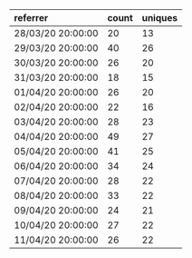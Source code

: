 | referrer          | count | uniques |
| :---------------- | :---- | :------ |
| 28/03/20 20:00:00 | 20    | 13      |
| 29/03/20 20:00:00 | 40    | 26      |
| 30/03/20 20:00:00 | 26    | 20      |
| 31/03/20 20:00:00 | 18    | 15      |
| 01/04/20 20:00:00 | 26    | 20      |
| 02/04/20 20:00:00 | 22    | 16      |
| 03/04/20 20:00:00 | 28    | 23      |
| 04/04/20 20:00:00 | 49    | 27      |
| 05/04/20 20:00:00 | 41    | 25      |
| 06/04/20 20:00:00 | 34    | 24      |
| 07/04/20 20:00:00 | 28    | 22      |
| 08/04/20 20:00:00 | 33    | 22      |
| 09/04/20 20:00:00 | 24    | 21      |
| 10/04/20 20:00:00 | 27    | 22      |
| 11/04/20 20:00:00 | 26    | 22      |